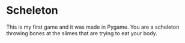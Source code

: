 # Scheleton
 This is my first game and it was made in Pygame. You are a scheleton throwing bones at the slimes that are trying to eat your body.
